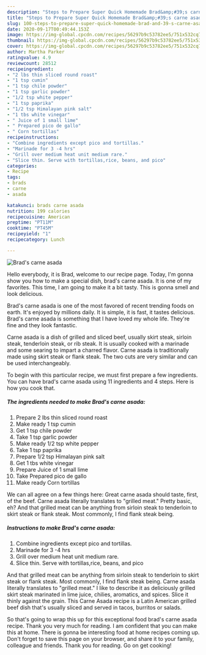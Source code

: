 ```yaml
---
description: "Steps to Prepare Super Quick Homemade Brad&amp;#39;s carne asada"
title: "Steps to Prepare Super Quick Homemade Brad&amp;#39;s carne asada"
slug: 100-steps-to-prepare-super-quick-homemade-brad-and-39-s-carne-asada
date: 2020-09-17T00:49:44.153Z
image: https://img-global.cpcdn.com/recipes/56297b9c53782ee5/751x532cq70/brads-carne-asada-recipe-main-photo.jpg
thumbnail: https://img-global.cpcdn.com/recipes/56297b9c53782ee5/751x532cq70/brads-carne-asada-recipe-main-photo.jpg
cover: https://img-global.cpcdn.com/recipes/56297b9c53782ee5/751x532cq70/brads-carne-asada-recipe-main-photo.jpg
author: Martha Parker
ratingvalue: 4.9
reviewcount: 28512
recipeingredient:
- "2 lbs thin sliced round roast"
- "1 tsp cumin"
- "1 tsp chile powder"
- "1 tsp garlic powder"
- "1/2 tsp white pepper"
- "1 tsp paprika"
- "1/2 tsp Himalayan pink salt"
- "1 tbs white vinegar"
- " Juice of 1 small lime"
- " Prepared pico de gallo"
- " Corn tortillas"
recipeinstructions:
- "Combine ingredients except pico and tortillas."
- "Marinade for 3 -4 hrs"
- "Grill over medium heat unit medium rare."
- "Slice thin. Serve with tortillas,rice, beans, and pico"
categories:
- Recipe
tags:
- brads
- carne
- asada

katakunci: brads carne asada 
nutrition: 199 calories
recipecuisine: American
preptime: "PT11M"
cooktime: "PT45M"
recipeyield: "1"
recipecategory: Lunch

---
```



![Brad&#39;s carne asada](https://img-global.cpcdn.com/recipes/56297b9c53782ee5/751x532cq70/brads-carne-asada-recipe-main-photo.jpg)

Hello everybody, it is Brad, welcome to our recipe page. Today, I'm gonna show you how to make a special dish, brad&#39;s carne asada. It is one of my favorites. This time, I am going to make it a bit tasty. This is gonna smell and look delicious.

Brad&#39;s carne asada is one of the most favored of recent trending foods on earth. It's enjoyed by millions daily. It is simple, it is fast, it tastes delicious. Brad&#39;s carne asada is something that I have loved my whole life. They're fine and they look fantastic.

Carne asada is a dish of grilled and sliced beef, usually skirt steak, sirloin steak, tenderloin steak, or rib steak. It is usually cooked with a marinade and some searing to impart a charred flavor. Carne asada is traditionally made using skirt steak or flank steak. The two cuts are very similar and can be used interchangeably.


To begin with this particular recipe, we must first prepare a few ingredients. You can have brad&#39;s carne asada using 11 ingredients and 4 steps. Here is how you cook that.

<!--inarticleads1-->

##### The ingredients needed to make Brad&#39;s carne asada:

1. Prepare 2 lbs thin sliced round roast
1. Make ready 1 tsp cumin
1. Get 1 tsp chile powder
1. Take 1 tsp garlic powder
1. Make ready 1/2 tsp white pepper
1. Take 1 tsp paprika
1. Prepare 1/2 tsp Himalayan pink salt
1. Get 1 tbs white vinegar
1. Prepare  Juice of 1 small lime
1. Take  Prepared pico de gallo
1. Make ready  Corn tortillas


We can all agree on a few things here: Great carne asada should taste, first, of the beef. Carne asada literally translates to &#34;grilled meat.&#34; Pretty basic, eh? And that grilled meat can be anything from sirloin steak to tenderloin to skirt steak or flank steak. Most commonly, I find flank steak being. 

<!--inarticleads2-->

##### Instructions to make Brad&#39;s carne asada:

1. Combine ingredients except pico and tortillas.
1. Marinade for 3 -4 hrs
1. Grill over medium heat unit medium rare.
1. Slice thin. Serve with tortillas,rice, beans, and pico


And that grilled meat can be anything from sirloin steak to tenderloin to skirt steak or flank steak. Most commonly, I find flank steak being. Carne asada literally translates to &#34;grilled meat.&#34; I like to describe it as deliciously grilled skirt steak marinated in lime juice, chilies, aromatics, and spices. Slice it thinly against the grain. This Carne Asada recipe is a Latin American grilled beef dish that&#39;s usually sliced and served in tacos, burritos or salads. 

So that's going to wrap this up for this exceptional food brad&#39;s carne asada recipe. Thank you very much for reading. I am confident that you can make this at home. There is gonna be interesting food at home recipes coming up. Don't forget to save this page on your browser, and share it to your family, colleague and friends. Thank you for reading. Go on get cooking!
